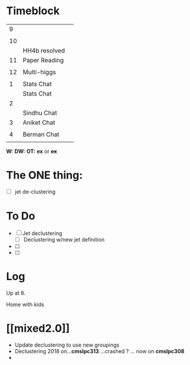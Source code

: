 # Timeblock

|     |               |     |
| --- | ------------- | --- |
| 9   |               |     |
|     |               |     |
| 10  |               |     |
|     | HH4b resolved |     |
| 11  | Paper Reading |     |
|     |               |     |
| 12  | Multi-higgs   |     |
|     |               |     |
| 1   | Stats Chat    |     |
|     | Stats Chat    |     |
| 2   |               |     |
|     | Sindhu Chat   |     |
| 3   | Aniket Chat   |     |
|     |               |     |
| 4   | Berman Chat   |     |
|     |               |     |

**W:**
**DW:**
**OT:**
**ex** or **~~ex~~**

# The ONE thing: 
- [ ] jet de-clustering


# To Do
- [ ] Jet declustering
	- [ ] Declustering w/new jet definition
- [ ] 
- [ ] 


# Log

Up at 8. 

Home with kids

# [[mixed2.0]]
- Update declustering to use new groupings
- Declustering  2018 on...**cmslpc313** ...crashed ? ... now on **cmslpc308**
- 
